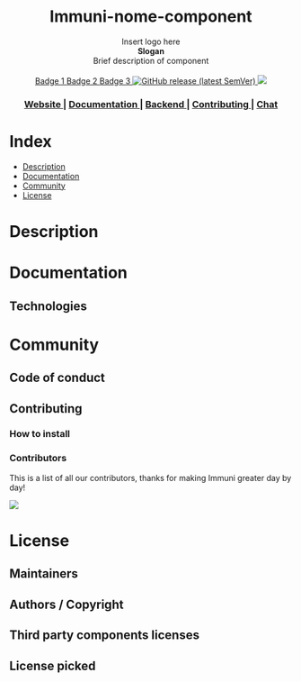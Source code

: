 <h1 align="center">Immuni-nome-component</h1>

<div align="center">
  Insert logo here
</div>
<div align="center">
  <strong>Slogan</strong>
</div>
<div align="center">
  Brief description of component
</div>

<br />

 <!-- Badges -->
<div align="center">
    <!-- CircleCI-->
	  <a href="">
      Badge 1
    </a>
    <!-- Code Coverage -->
    <a href="">
      Badge 2
    </a>
    <a href="">
      Badge 3
    </a>
    <!-- Latest Release -->
    <a href="https://github.com/$ORG/$REPO/releases">
      <img alt="GitHub release (latest SemVer)"
      src="https://img.shields.io/github/v/release/$ORG/$REPO">
    </a>
    <!-- CoC -->
		<a href="CODE-OF-CONDUCT.md">
      <img src="https://img.shields.io/badge/Contributor%20Covenant-v2.0%20adopted-ff69b4.svg" />
    </a>
</div>

<div align="center">
  <h3>
    <a href="">
      Website
    </a>
    <span> | </span>
    <a href="">
      Documentation
    </a>
    <span> | </span>
    <a href="">
      Backend
    </a>
    <span> | </span>    
    <a href="CONTRIBUTING.md">
      Contributing
    </a>
    <span> | </span>
    <a href="">
      Chat
    </a>
  </h3>
</div>


# Index

- [Description](#description)
- [Documentation](#documentation)
- [Community](#community)
- [License](#license)


# Description

# Documentation

## Technologies 

# Community

## Code of conduct

## Contributing 

### How to install

### Contributors

This is a list of all our contributors, thanks for making Immuni greater day by
day!

<a href="https://github.com/$ORG/$REPO_NAME/graphs/contributors">
  <img
  src="https://contributors-img.web.app/image?repo=$ORG/$REPO_NAME"
  />
</a>



# License 

## Maintainers 

## Authors / Copyright 

## Third party components licenses 

## License picked
